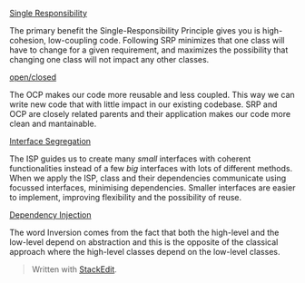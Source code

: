 [Single Responsibility](https://ilclubdellesei.wordpress.com/2017/07/05/solid-principles-by-examples-single-responsability/)

The primary benefit the Single-Responsibility Principle gives you is high-cohesion, low-coupling code. Following SRP minimizes that one class will have to change for a given requirement, and maximizes the possibility that changing one class will not impact any other classes.

[open/closed](https://ilclubdellesei.wordpress.com/2017/07/10/solid-principles-by-examples-openclosed/)

The OCP makes our code more reusable and less coupled. This way we can write new code that with little impact in our existing codebase. SRP and OCP are closely related parents and their application makes our code more clean and mantainable.

[Interface Segregation](https://ilclubdellesei.wordpress.com/2017/09/02/solid-principles-by-example-interface-segregation/)

The ISP guides us to create many _small_ interfaces with coherent functionalities instead of a few _big_ interfaces with lots of different methods. When we apply the ISP, class and their dependencies communicate using focussed interfaces, minimising dependencies. Smaller interfaces are easier to implement, improving flexibility and the possibility of reuse.

[Dependency Injection](https://ilclubdellesei.wordpress.com/2017/09/05/solid-principles-by-example-dependency-inversion/)

The word Inversion comes from the fact that both the high-level and the low-level depend on abstraction and this is the opposite of the classical approach where the high-level classes depend on the low-level classes.



> Written with [StackEdit](https://stackedit.io/).
<!--stackedit_data:
eyJoaXN0b3J5IjpbNzYyMzQ0Nzc0XX0=
-->